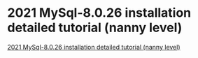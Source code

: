 # 2021 MySql-8.0.26 installation detailed tutorial (nanny level)
[2021 MySql-8.0.26 installation detailed tutorial (nanny level)](https://aiwithcloud.com/2022/09/19/2021_mysql_8-0-26_installation_detailed_tutorial_nanny_level/)